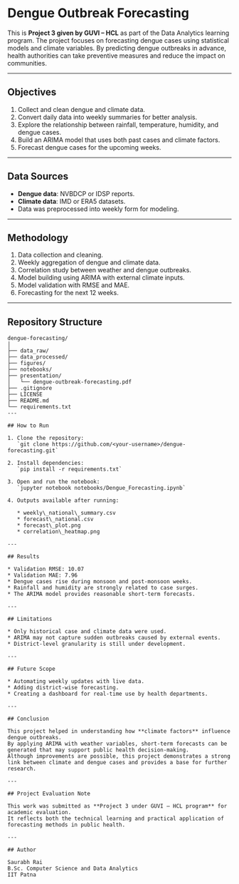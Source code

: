 # Dengue Outbreak Forecasting

This is **Project 3 given by GUVI – HCL** as part of the Data Analytics learning program.
The project focuses on forecasting dengue cases using statistical models and climate variables.
By predicting dengue outbreaks in advance, health authorities can take preventive measures and reduce the impact on communities.

---

## Objectives

1. Collect and clean dengue and climate data.
2. Convert daily data into weekly summaries for better analysis.
3. Explore the relationship between rainfall, temperature, humidity, and dengue cases.
4. Build an ARIMA model that uses both past cases and climate factors.
5. Forecast dengue cases for the upcoming weeks.

---

## Data Sources

* **Dengue data**: NVBDCP or IDSP reports.
* **Climate data**: IMD or ERA5 datasets.
* Data was preprocessed into weekly form for modeling.

---

## Methodology

1. Data collection and cleaning.
2. Weekly aggregation of dengue and climate data.
3. Correlation study between weather and dengue outbreaks.
4. Model building using ARIMA with external climate inputs.
5. Model validation with RMSE and MAE.
6. Forecasting for the next 12 weeks.

---

## Repository Structure

```
dengue-forecasting/
│
├── data_raw/                        
├── data_processed/                  
├── figures/                         
├── notebooks/                       
├── presentation/                    
│   └── dengue-outbreak-forecasting.pdf
├── .gitignore                       
├── LICENSE                          
├── README.md                        
└── requirements.txt
---

## How to Run

1. Clone the repository:
   `git clone https://github.com/<your-username>/dengue-forecasting.git`

2. Install dependencies:
   `pip install -r requirements.txt`

3. Open and run the notebook:
   `jupyter notebook notebooks/Dengue_Forecasting.ipynb`

4. Outputs available after running:

   * weekly\_national\_summary.csv
   * forecast\_national.csv
   * forecast\_plot.png
   * correlation\_heatmap.png

---

## Results

* Validation RMSE: 10.07
* Validation MAE: 7.96
* Dengue cases rise during monsoon and post-monsoon weeks.
* Rainfall and humidity are strongly related to case surges.
* The ARIMA model provides reasonable short-term forecasts.

---

## Limitations

* Only historical case and climate data were used.
* ARIMA may not capture sudden outbreaks caused by external events.
* District-level granularity is still under development.

---

## Future Scope

* Automating weekly updates with live data.
* Adding district-wise forecasting.
* Creating a dashboard for real-time use by health departments.

---

## Conclusion

This project helped in understanding how **climate factors** influence dengue outbreaks.
By applying ARIMA with weather variables, short-term forecasts can be generated that may support public health decision-making.
Although improvements are possible, this project demonstrates a strong link between climate and dengue cases and provides a base for further research.

---

## Project Evaluation Note

This work was submitted as **Project 3 under GUVI – HCL program** for academic evaluation.
It reflects both the technical learning and practical application of forecasting methods in public health.

---

## Author

Saurabh Rai
B.Sc. Computer Science and Data Analytics
IIT Patna

